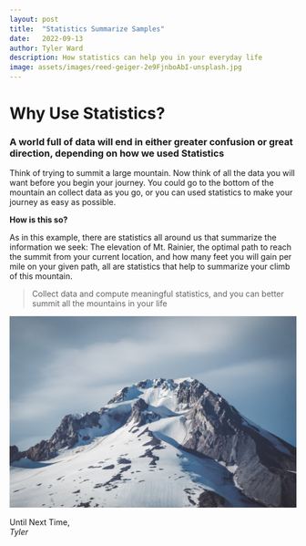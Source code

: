```yaml
---
layout: post
title:  "Statistics Summarize Samples"
date:   2022-09-13
author: Tyler Ward
description: How statistics can help you in your everyday life
image: assets/images/reed-geiger-2e9FjnboAbI-unsplash.jpg
---
```


# Why Use Statistics?
### A world full of data will end in either greater confusion or great direction, depending on how we used Statistics

Think of trying to summit a large mountain. Now think of all the data you will want before you begin your journey. You could go to the bottom of the mountain an collect data as you go, or you can used statistics to make your journey as easy as possible.

**How is this so?**

As in this example, there are statistics all around us that summarize the information we seek: The elevation of Mt. Rainier, the optimal path to reach the summit from your current location, and how many feet you will gain per mile on your given path, all are statistics that help to summarize your climb of this mountain.
<br>

> Collect data and compute meaningful statistics, and you can better summit all the mountains in your life <br>


![Cool Mountain Image Peaked](https://raw.githubusercontent.com/runstats21/stat-386-projects/main/assets/images/sean-martin-PgZ4WfREKZk-unsplash.jpg)
<br>

Until Next Time,<br>
*Tyler*


